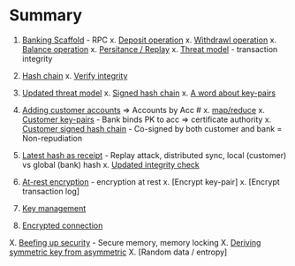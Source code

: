# Summary

1. [Banking Scaffold]() - RPC
x. [Deposit operation]()
x. [Withdrawl operation]()
x. [Balance operation]()
x. [Persitance / Replay]()
x. [Threat model]() - transaction integrity
2. [Hash chain]()
x. [Verify integrity]()

3. [Updated threat model]()
x. [Signed hash chain]()
x. [A word about key-pairs]()

4. [Adding customer accounts]() => Accounts by Acc #
x. [map/reduce]()
x. [Customer key-pairs]() - Bank binds PK to acc => certificate authority
x. [Customer signed hash chain]() - Co-signed by both customer and bank = Non-repudiation

5. [Latest hash as receipt]() - Replay attack, distributed sync, local (customer) vs global (bank) hash
x. [Updated integrity check]()

5. [At-rest encryption]() - encryption at rest
x. [Encrypt key-pair]
x. [Encrypt transaction log]




6. [Key management]()
7. [Encrypted connection]()


X. [Beefing up security]() - Secure memory, memory locking
X. [Deriving symmetric key from asymmetric]()
X. [Random data / entropy]
